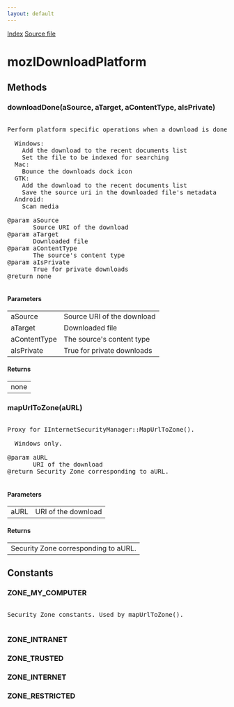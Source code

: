 ```yaml
---
layout: default
---
```

<div id='links'><a href="../index.html">Index</a>
<a href="http://dxr.mozilla.org/mozilla-central/source/toolkit/components/jsdownloads/public/mozIDownloadPlatform.idl">Source file</a>
</div>

# mozIDownloadPlatform #

## Methods ##

### downloadDone(aSource, aTarget, aContentType, aIsPrivate) ###
<pre>  
Perform platform specific operations when a download is done.  
  
  Windows:  
    Add the download to the recent documents list  
    Set the file to be indexed for searching  
  Mac:  
    Bounce the downloads dock icon  
  GTK:  
    Add the download to the recent documents list  
    Save the source uri in the downloaded file's metadata  
  Android:  
    Scan media  
  
@param aSource  
       Source URI of the download  
@param aTarget  
       Downloaded file  
@param aContentType  
       The source's content type  
@param aIsPrivate  
       True for private downloads  
@return none  
  
</pre>
#### Parameters ####

<table>

<tr>
<td>aSource</td>
<td>       Source URI of the download  
</td>
</tr>

<tr>
<td>aTarget</td>
<td>       Downloaded file  
</td>
</tr>

<tr>
<td>aContentType</td>
<td>       The source's content type  
</td>
</tr>

<tr>
<td>aIsPrivate</td>
<td>       True for private downloads  
</td>
</tr>

</table>

#### Returns ####

<table>

<tr>
<td>none  
</td>
</tr>

</table>

### mapUrlToZone(aURL) ###
<pre>  
Proxy for IInternetSecurityManager::MapUrlToZone().  
  
  Windows only.  
  
@param aURL  
       URI of the download  
@return Security Zone corresponding to aURL.  
  
</pre>
#### Parameters ####

<table>

<tr>
<td>aURL</td>
<td>       URI of the download  
</td>
</tr>

</table>

#### Returns ####

<table>

<tr>
<td>Security Zone corresponding to aURL.  
</td>
</tr>

</table>

## Constants ##

### ZONE_MY_COMPUTER ###
<pre>  
Security Zone constants. Used by mapUrlToZone().  
  
</pre>
### ZONE_INTRANET ###

### ZONE_TRUSTED ###

### ZONE_INTERNET ###

### ZONE_RESTRICTED ###

